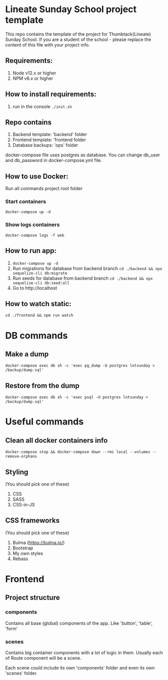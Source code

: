# Lineate Sunday School project template

This repo contains the template of the project for Thumbtack(Lineate) Sunday School.
If you are a student of the school - please replace the content of this file with your project info.

## Requirements:
1. Node v12.x or higher
2. NPM v6.x or higher

## How to install requirements:
1. run in the console `./init.sh`

## Repo contains
1. Backend template: 'backend' folder
2. Frontend template: 'frontend folder
3. Database backups: 'ops' folder

docker-compose file uses postgres as database.
You can change db_user and db_password in docker-compose.yml file.

## How to use Docker:
Run all commands project root folder

### Start containers
`docker-compose up -d`
### Show logs containers
`docker-compose logs -f web`

## How to run app:
1. `docker-compose up -d`
2. Run migrations for database from backend branch
`cd ./backend && npx sequelize-cli db:migrate` 
3. Run seeds for database from backend branch
`cd ./backend && npx sequelize-cli db:seed:all` 
4. Go to http://localhost

## How to watch static:
`cd ./frontend && npm run watch`

# DB commands
## Make a dump
`docker-compose exec db sh -c 'exec pg_dump -U postgres lntsunday > /backup/dump.sql'`

## Restore from the dump
`docker-compose exec db sh -c 'exec psql -U postgres lntsunday < /backup/dump.sql'`

# Useful commands
## Clean all docker containers info
`docker-compose stop && docker-compose down --rmi local --volumes --remove-orphans`

## Styling
(You should pick one of these)
1. CSS
2. SASS
3. CSS-in-JS

## CSS frameworks
(You should pick one of these)
1. Bulma (https://bulma.io/)
2. Bootstrap
3. My own styles
4. Rebass

# Frontend
## Project structure
### components 
Contains all base (global) components of the app. Like 'button', 'table', 'form'
### scenes 
Contains big container components with a lot of logic in them.
Usually each of Route component will be a scene.

Each scene could include its own 'components' folder and even its own 'scenes' folder.
